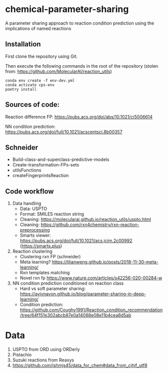 # chemical-parameter-sharing
A parameter sharing approach to reaction condition prediction using the implications of named reactions

## Installation

First clone the repository using Git.

Then execute the following commands in the root of the repository (stolen from: https://github.com/MolecularAI/reaction_utils)

    conda env create -f env-dev.yml
    conda activate cps-env
    poetry install
    
 ## Sources of code:
 Reaction difference FP: https://pubs.acs.org/doi/abs/10.1021/ci5006614
 
 NN condition prediction: https://pubs.acs.org/doi/full/10.1021/acscentsci.8b00357

## Schneider

- Build-class-and-superclass-predictive-models
- Create-transformation-FPs-sets
- utilsFunctions
- createFingerprintsReaction

## Code workflow

1) Data handling
    - Data: USPTO
    - Format: SMILES reaction string
    - Cleaning: https://molecularai.github.io/reaction_utils/uspto.html
    - Cleaning: https://github.com/rxn4chemistry/rxn-reaction-preprocessing
    - Smarts viewer: https://pubs.acs.org/doi/full/10.1021/acs.jcim.2c00992 (https://smarts.plus)
2) Reaction clustering
    - Clustering rxn FP (schneider)
    - Meta learning? https://lilianweng.github.io/posts/2018-11-30-meta-learning/
    - Rxn templates matching
    - Novel rxn fp https://www.nature.com/articles/s42256-020-00284-w
3) NN condition prediction conditioned on reaction class
    - Hard vs soft parameter sharing: https://avivnavon.github.io/blog/parameter-sharing-in-deep-learning/
    - Condition prediction: https://github.com/Coughy1991/Reaction_condition_recommendation/tree/64f151e302abcb87e0a14088e08e11b4cea8d5ab
    
    
# Data
1) USPTO from ORD using ORDerly
2) Pistachio
3) Suzuki reactions from Reaxys
4) https://github.com/jshmjs45/data_for_chem#data_from_cjhif_utf8


    
    
